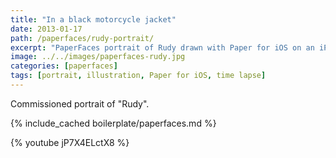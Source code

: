 ```yaml
---
title: "In a black motorcycle jacket"
date: 2013-01-17
path: /paperfaces/rudy-portrait/
excerpt: "PaperFaces portrait of Rudy drawn with Paper for iOS on an iPad."
image: ../../images/paperfaces-rudy.jpg
categories: [paperfaces]
tags: [portrait, illustration, Paper for iOS, time lapse]
---
```


Commissioned portrait of "Rudy".

{% include_cached boilerplate/paperfaces.md %}

{% youtube jP7X4ELctX8 %}
